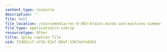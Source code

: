 ```yaml
---
content_type: resource
description: ''
file: null
file_location: /coursemedia/res-9-003-brains-minds-and-machines-summer-course-summer-2015/f2482cc7a71b52a788af13b74afe6161_6iW0beoK2tI.vtt
file_type: application/x-subrip
resourcetype: Other
title: 3play caption file
uid: f2482cc7-a71b-52a7-88af-13b74afe6161
---
```

